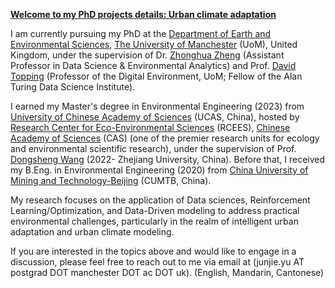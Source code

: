 [**Welcome to my PhD projects details: Urban climate adaptation**](https://junjieyu-uom.github.io/UrbanClimateAdaptation)

I am currently pursuing my PhD at the [Department of Earth and Environmental Sciences](https://www.ees.manchester.ac.uk/), [The University of Manchester](https://www.manchester.ac.uk/) (UoM), United Kingdom, under the supervision of Dr. [Zhonghua Zheng](https://zhonghuazheng.com/) (Assistant Professor in Data Science & Environmental Analytics) and Prof. [David Topping](https://research.manchester.ac.uk/en/persons/david.topping) (Professor of the Digital Environment, UoM; Fellow of the Alan Turing Data Science Institute). 

I earned my Master's degree in Environmental Engineering (2023) from [University of Chinese Academy of Sciences](https://www.ucas.ac.cn/) (UCAS, China), hosted by [Research Center for Eco-Environmental Sciences](http://www.rcees.cas.cn/) (RCEES), [Chinese Academy of Sciences](https://www.cas.cn/) (CAS) (one of the premier research units for ecology and environmental scientific research), under the supervision of Prof. [Dongsheng Wang](https://person.zju.edu.cn/0021195) (2022- Zhejiang University, China). Before that, I received my B.Eng. in Environmental Engineering (2020) from [China University of Mining and Technology-Beijing](https://www.cumtb.edu.cn/) (CUMTB, China).

My research focuses on the application of Data sciences, Reinforcement Learning/Optimization, and Data-Driven modeling to address practical environmental challenges, particularly in the realm of intelligent urban adaptation and urban climate modeling.

If you are interested in the topics above and would like to engage in a discussion, please feel free to reach out to me via email at (junjie.yu AT postgrad DOT manchester DOT ac DOT uk). (English, Mandarin, Cantonese)
